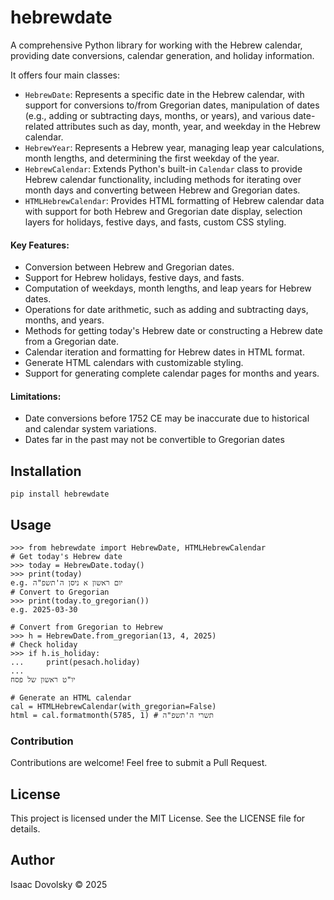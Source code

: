 # hebrewdate
A comprehensive Python library for working with the Hebrew calendar, providing date conversions, calendar generation, and holiday information.

It offers four main classes:

- ``HebrewDate``: Represents a specific date in the Hebrew calendar, with support for conversions
  to/from Gregorian dates, manipulation of dates (e.g., adding or subtracting days, months, or years),
  and various date-related attributes such as day, month, year, and weekday in the Hebrew calendar.
- ``HebrewYear``: Represents a Hebrew year, managing leap year calculations, month lengths, and
  determining the first weekday of the year.
- ``HebrewCalendar``: Extends Python's built-in `Calendar` class to provide Hebrew calendar functionality,
  including methods for iterating over month days and converting between Hebrew and Gregorian dates.
- ``HTMLHebrewCalendar``: Provides HTML formatting of Hebrew calendar data with support for both
  Hebrew and Gregorian date display, selection layers for holidays, festive days, and fasts, custom CSS styling.

#### Key Features:
- Conversion between Hebrew and Gregorian dates.
- Support for Hebrew holidays, festive days, and fasts.
- Computation of weekdays, month lengths, and leap years for Hebrew dates.
- Operations for date arithmetic, such as adding and subtracting days, months, and years.
- Methods for getting today's Hebrew date or constructing a Hebrew date from a Gregorian date.
- Calendar iteration and formatting for Hebrew dates in HTML format.
- Generate HTML calendars with customizable styling.
- Support for generating complete calendar pages for months and years.

#### Limitations:

- Date conversions before 1752 CE may be inaccurate due to historical and calendar system variations.
- Dates far in the past may not be convertible to Gregorian dates

## Installation
```
pip install hebrewdate
``` 

## Usage
```
>>> from hebrewdate import HebrewDate, HTMLHebrewCalendar
# Get today's Hebrew date
>>> today = HebrewDate.today()
>>> print(today)
e.g. יום ראשון א ניסן ה'תשפ"ה
# Convert to Gregorian
>>> print(today.to_gregorian())
e.g. 2025-03-30

# Convert from Gregorian to Hebrew
>>> h = HebrewDate.from_gregorian(13, 4, 2025)
# Check holiday
>>> if h.is_holiday:
...     print(pesach.holiday)
...
יו"ט ראשון של פסח

# Generate an HTML calendar
cal = HTMLHebrewCalendar(with_gregorian=False)
html = cal.formatmonth(5785, 1) # תשרי ה'תשפ"ה
```

### Contribution

Contributions are welcome! Feel free to submit a Pull Request.

## License

This project is licensed under the MIT License. See the LICENSE file for details.

## Author

Isaac Dovolsky © 2025
